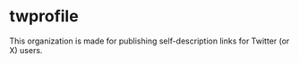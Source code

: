 # twprofile

This organization is made for publishing self-description links for Twitter (or X) users.
